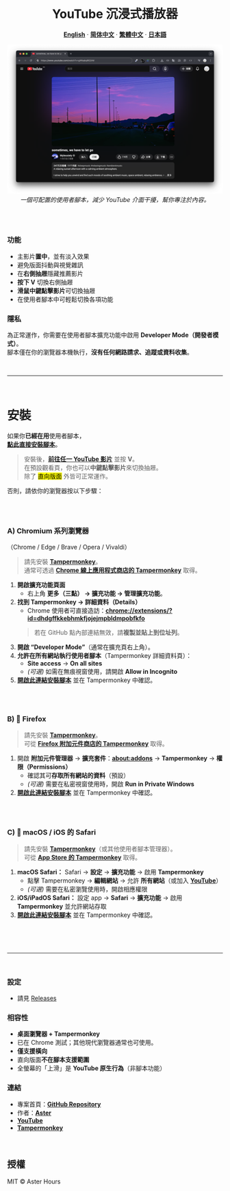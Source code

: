 <div align="center">
  <h1>YouTube 沉浸式播放器</h1>

  <p><strong><a href="README.md">English</a></strong> · <strong><a href="README.zh-CN.md">简体中文</a></strong> · <strong><a href="README.zh-TW.md">繁體中文</a></strong> · <strong><a href="README.ja.md">日本語</a></strong></p>

  <img src="./example.png"
       alt="YouTube Immersive Player – 範例"
       width="800"
       style="max-width:100%; height:auto;">
  <br>
  <em>一個可配置的使用者腳本，減少 YouTube 介面干擾，幫你專注於內容。</em>
</div>

<br><br>

### 功能

- 主影片**置中**，並有淡入效果  
- 避免版面抖動與視覺雜訊  
- 在**右側抽屜**隱藏推薦影片  
- **按下 V** 切換右側抽屜  
- **滑鼠中鍵點擊影片**可切換抽屜  
- 在使用者腳本中可輕鬆切換各項功能

### 隱私

為正常運作，你需要在使用者腳本擴充功能中啟用 **Developer Mode（開發者模式）**。  
腳本僅在你的瀏覽器本機執行，**沒有任何網路請求、追蹤或資料收集**。

<br>

---

<br>

# 安裝

如果你**已經在用**使用者腳本，  
**[點此直接安裝腳本](https://raw.githubusercontent.com/AsterHours/youtube-immersive-player/main/youtube-immersive-player.user.js)**。

> 安裝後，**[前往任一 YouTube 影片](https://www.youtube.com/watch?v=az0J8O8wRU8)** 並按 **V**。  
> 在預設觀看頁，你也可以**中鍵點擊影片**來切換抽屜。  
> 除了 <mark>直向版面</mark> 外皆可正常運作。

否則，請依你的瀏覽器按以下步驟：

<br><br>

### A) Chromium 系列瀏覽器  
（Chrome / Edge / Brave / Opera / Vivaldi）

> 請先安裝 **[Tampermonkey](https://www.tampermonkey.net/)**。  
> 通常可透過 **[Chrome 線上應用程式商店的 Tampermonkey](https://chromewebstore.google.com/detail/tampermonkey/dhdgffkkebhmkfjojejmpbldmpobfkfo)** 取得。

1. **開啟擴充功能頁面**  
   - 右上角 **更多（三點） → 擴充功能 → 管理擴充功能**。
2. **找到 Tampermonkey → 詳細資料（Details）**  
   - Chrome 使用者可直接造訪：**[chrome://extensions/?id=dhdgffkkebhmkfjojejmpbldmpobfkfo](chrome://extensions/?id=dhdgffkkebhmkfjojejmpbldmpobfkfo)**  
   > 若在 GitHub 點內部連結無效，請**複製並貼上到位址列**。
3. **開啟 “Developer Mode”**（通常在擴充頁右上角）。
4. **允許在所有網站執行使用者腳本**（Tampermonkey 詳細資料頁）：  
   - **Site access** → **On all sites**  
   - *(可選)* 如需在無痕視窗使用，請開啟 **Allow in Incognito**
5. **[開啟此連結安裝腳本](https://raw.githubusercontent.com/AsterHours/youtube-immersive-player/main/youtube-immersive-player.user.js)** 並在 Tampermonkey 中確認。

<br><br>

### B) 🦊 Firefox

> 請先安裝 **[Tampermonkey](https://www.tampermonkey.net/)**。  
> 可從 **[Firefox 附加元件商店的 Tampermonkey](https://addons.mozilla.org/firefox/addon/tampermonkey/)** 取得。

1. 開啟 **附加元件管理器** → **擴充套件**：**[about:addons](about:addons)** → **Tampermonkey** → **權限（Permissions）**  
   - 確認其可**存取所有網站的資料**（預設）  
   - *(可選)* 需要在私密視窗使用時，開啟 **Run in Private Windows**
2. **[開啟此連結安裝腳本](https://raw.githubusercontent.com/AsterHours/youtube-immersive-player/main/youtube-immersive-player.user.js)** 並在 Tampermonkey 中確認。

<br><br>

### C)  macOS / iOS 的 Safari

> 請先安裝 **[Tampermonkey](https://www.tampermonkey.net/)**（或其他使用者腳本管理器）。  
> 可從 **[App Store 的 Tampermonkey](https://apps.apple.com/us/app/tampermonkey/id6738342400)** 取得。

1. **macOS Safari：** Safari → **設定** → **擴充功能** → 啟用 **Tampermonkey**  
   - 點擊 Tampermonkey → **編輯網站** → 允許 **所有網站**（或加入 **[YouTube](https://www.youtube.com/)**）  
   - *(可選)* 需要在私密瀏覽使用時，開啟相應權限  
2. **iOS/iPadOS Safari：** 設定 app → **Safari** → **擴充功能** → 啟用 **Tampermonkey** 並允許網站存取  
3. **[開啟此連結安裝腳本](https://raw.githubusercontent.com/AsterHours/youtube-immersive-player/main/youtube-immersive-player.user.js)** 並在 Tampermonkey 中確認。

<br><br><br>

---

<br>

### 設定
- 請見 [Releases](https://github.com/AsterHours/youtube-immersive-player/releases)

### 相容性

- **桌面瀏覽器 + Tampermonkey**
- 已在 Chrome 測試；其他現代瀏覽器通常也可使用。
- **僅支援橫向**  
- 直向版面**不在腳本支援範圍**  
- 全螢幕的「上滑」是 **YouTube 原生行為**（非腳本功能）

### 連結

- 專案首頁：**[GitHub Repository](https://github.com/AsterHours/youtube-immersive-player)**  
- 作者：**[Aster](https://github.com/AsterHours)**  
- **[YouTube](https://www.youtube.com/)**  
- **[Tampermonkey](https://www.tampermonkey.net/)**

<br>

## 授權

MIT © Aster Hours
